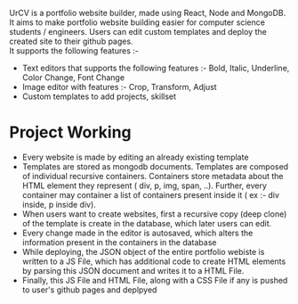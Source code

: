 <!-- # <a href="https://urcv.netlify.app/" > UrCV </a> -->
UrCV is a portfolio website builder, made using React, Node and MongoDB. It aims to make portfolio website building easier for computer science students / engineers.
Users can edit custom templates and deploy the created site to their github pages.
<br>
It supports the following features :-
<ul>
  <li> Text editors that supports the following features :- Bold, Italic, Underline, Color Change, Font Change </li>
  <li> Image editor with features :- Crop, Transform, Adjust </li>
  <li> Custom templates to add projects, skillset </li>
</ul>

# Project Working
<ul>
  <li> Every website is made by editing an already existing template </li>
  <li> Templates are stored as mongodb documents. Templates are composed of individual recursive containers. Containers store metadata about the HTML element they represent ( div, p, img, span, ..). Further, every container may container a list of containers present inside it ( ex :- div inside, p inside div). </li>
  <li> When users want to create websites, first a recursive copy (deep clone) of the template is create in the database, which later users can edit. </li>
  <li> Every change made in the editor is autosaved, which alters the information present in the containers in the database </li>
  <li> While deploying, the JSON object of the entire portfolio webiste is written to a JS File, which has additional code to create HTML elements by parsing this JSON document and writes it to a HTML File. </li>
  <li> Finally, this JS File and HTML File, along with a CSS File if any is pushed to user's github pages and deplpyed </li>
</ul>
  
   
